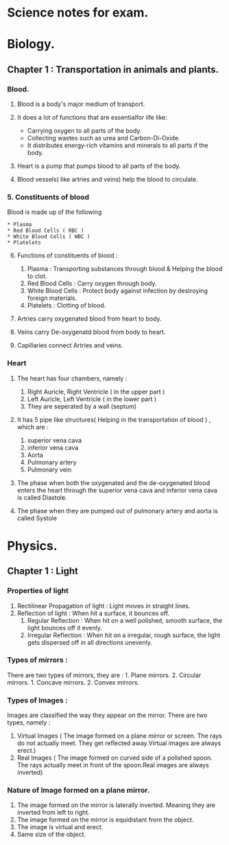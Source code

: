 
# Science notes for exam.

# Biology.

## Chapter 1 : Transportation in animals and plants.

### Blood.

1. Blood is a body's major medium of transport.

2. It does a lot of functions that are essentialfor life like:
	* Carrying oxygen to all parts of the body.
	* Collecting wastes such as urea and Carbon-Di-Oxide.
	* It distributes energy-rich vitamins and minerals to all parts if the body.

3. Heart is a pump that pumps blood to all parts of the body.

4. Blood vessels( like artries and veins) help the blood to circulate.

### 5. Constituents of blood
Blood is made up of the following

	* Plasma 
	* Red Blood Cells ( RBC ) 
	* White Blood Cells ( WBC )
	* Platelets

6. Functions of constituents of blood :
	1. Plasma : Transporting substances through blood & Helping the blood to clot.
	2. Red Blood Cells : Carry oxygen through body.
	3. White Blood Cells : Protect body against infection by destroying foreign materials.
	4. Platelets : Clotting of blood.


7. Artries carry oxygenated blood from heart to body.

8. Veins carry De-oxygenatd blood from body to heart.

9. Capillaries connect Artries and veins. 


### Heart

1. The heart has four chambers, namely :
	1. Right Auricle, Right Ventricle ( in the upper part )
	2. Left Auricle, Left Ventricle ( in the lower part )
	3. They are seperated by a wall (septum)

2. It has 5 pipe like structures( Helping in the transportation of blood ) , which are :
	1. superior vena cava
	2. inferior vena cava
	3. Aorta
	4. Pulmonary artery
	4. Pulmonary vein

3. The phase when both the oxygenated and the de-oxygenated blood enters the heart through the superior vena cava and inferior vena cava is called Diastole.

4. The phase when they are pumped out of pulmonary artery and aorta is called Systole


# Physics.

## Chapter 1 : Light

### Properties of light 

1. Rectilinear Propagation of light : Light moves in straight lines.
2. Reflection of light : When hit a  surface, it bounces off.
	1. Regular Reflection : When hit on a well polished, smooth surface, the light bounces off it evenly.
	2. Irregular Reflection : When hit on a irregular, rough surface, the light gets dispersed off in all directions unevenly.

### Types of mirrors :
There are two types of mirrors, they are :
	1. Plane mirrors.
	2. Circular mirrors.
		1. Concave mirrors.
		2. Convex mirrors.

###  Types of Images :
Images are classified the way they appear on the mirror. There are two types, namely :
1. Virtual Images ( The image formed on a plane mirror or screen. The rays do not actually meet. They get reflected away.Virtual images are always erect.)
2. Real Images ( The image formed on curved side of a polished spoon. The rays actually meet in front of the spoon.Real images are always inverted)

### Nature of Image formed on a plane mirror.
1. The image formed on the mirror is laterally inverted. Meaning they are inverted from left to right.
2. The image formed on the mirror is equidistant from the object.
3. The image is virtual and erect.
4. Same size of the object.
